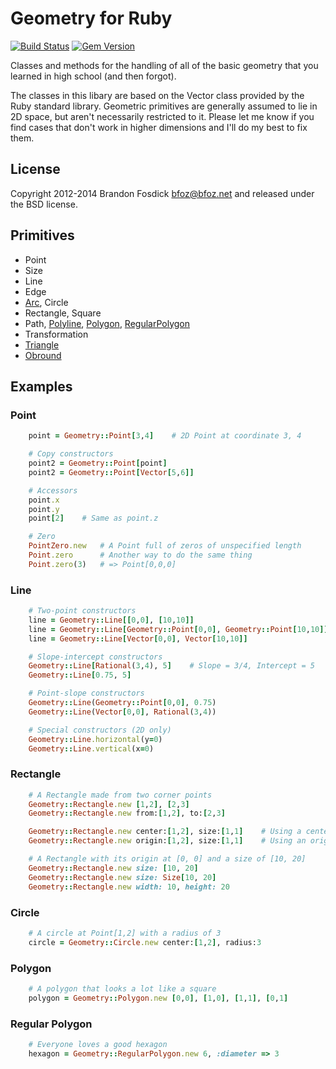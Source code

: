 Geometry for Ruby
=================

[![Build Status](https://travis-ci.org/bfoz/geometry.png)](https://travis-ci.org/bfoz/geometry)
[![Gem Version](https://badge.fury.io/rb/geometry.svg)](http://badge.fury.io/rb/geometry)

Classes and methods for the handling of all of the basic geometry that you 
learned in high school (and then forgot).

The classes in this libary are based on the Vector class provided by the Ruby 
standard library. Geometric primitives are generally assumed to lie in 2D space,
but aren't necessarily restricted to it. Please let me know if you find cases 
that don't work in higher dimensions and I'll do my best to fix them.

License
-------

Copyright 2012-2014 Brandon Fosdick <bfoz@bfoz.net> and released under the BSD license.

Primitives
----------

- Point
- Size
- Line
- Edge
- [Arc](http://en.wikipedia.org/wiki/Arc_(geometry)), Circle
- Rectangle, Square
- Path, [Polyline](http://en.wikipedia.org/wiki/Polyline), [Polygon](http://en.wikipedia.org/wiki/Polygon), [RegularPolygon](http://en.wikipedia.org/wiki/Regular_polygon)
- Transformation
- [Triangle](http://en.wikipedia.org/wiki/Triangle)
- [Obround](http://en.wiktionary.org/wiki/obround)

Examples
--------

### Point
```ruby
    point = Geometry::Point[3,4]    # 2D Point at coordinate 3, 4

    # Copy constructors
    point2 = Geometry::Point[point]
    point2 = Geometry::Point[Vector[5,6]]

    # Accessors
    point.x
    point.y
    point[2]	# Same as point.z

    # Zero
    PointZero.new   # A Point full of zeros of unspecified length
    Point.zero      # Another way to do the same thing
    Point.zero(3)   # => Point[0,0,0]
```

### Line
```ruby
    # Two-point constructors
    line = Geometry::Line[[0,0], [10,10]]
    line = Geometry::Line[Geometry::Point[0,0], Geometry::Point[10,10]]
    line = Geometry::Line[Vector[0,0], Vector[10,10]]

    # Slope-intercept constructors
    Geometry::Line[Rational(3,4), 5]	# Slope = 3/4, Intercept = 5
    Geometry::Line[0.75, 5]

    # Point-slope constructors
    Geometry::Line(Geometry::Point[0,0], 0.75)
    Geometry::Line(Vector[0,0], Rational(3,4))

    # Special constructors (2D only)
    Geometry::Line.horizontal(y=0)
    Geometry::Line.vertical(x=0)
```

### Rectangle
```ruby
    # A Rectangle made from two corner points
    Geometry::Rectangle.new [1,2], [2,3]
    Geometry::Rectangle.new from:[1,2], to:[2,3]

    Geometry::Rectangle.new center:[1,2], size:[1,1]	# Using a center point and a size
    Geometry::Rectangle.new origin:[1,2], size:[1,1]	# Using an origin point and a size

    # A Rectangle with its origin at [0, 0] and a size of [10, 20]
    Geometry::Rectangle.new size: [10, 20]
    Geometry::Rectangle.new size: Size[10, 20]
    Geometry::Rectangle.new width: 10, height: 20
```

### Circle
```ruby
    # A circle at Point[1,2] with a radius of 3
    circle = Geometry::Circle.new center:[1,2], radius:3
```

### Polygon
```ruby
    # A polygon that looks a lot like a square
    polygon = Geometry::Polygon.new [0,0], [1,0], [1,1], [0,1]
```
### Regular Polygon
```ruby
    # Everyone loves a good hexagon
    hexagon = Geometry::RegularPolygon.new 6, :diameter => 3
```